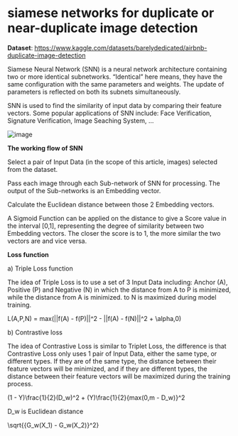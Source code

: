 # siamese networks for duplicate or near-duplicate image detection

**Dataset**: https://www.kaggle.com/datasets/barelydedicated/airbnb-duplicate-image-detection

Siamese Neural Network (SNN) is a neural network architecture containing two or more identical subnetworks. “Identical” here means, they have the same configuration with the same parameters and weights. The update of parameters is reflected on both its subnets simultaneously.


SNN is used to find the similarity of input data by comparing their feature vectors. Some popular applications of SNN include: Face Verification, Signature Verification, Image Seaching System, ...

![image](https://github.com/nttrung2406/siamese-networks-for-duplicate-near-duplicate-image-detection/assets/105348335/e5719fb5-10b5-4edf-bacb-66ab9221f9e0)

**The working flow of SNN**

Select a pair of Input Data (in the scope of this article, images) selected from the dataset.

Pass each image through each Sub-network of SNN for processing. The output of the Sub-networks is an Embedding vector.

Calculate the Euclidean distance between those 2 Embedding vectors.

A Sigmoid Function can be applied on the distance to give a Score value in the interval [0,1], representing the degree of similarity between two Embedding vectors. The closer the score is to 1, the more similar the two vectors are and vice versa.

**Loss function**

a) Triple Loss function

The idea of Triple Loss is to use a set of 3 Input Data including: Anchor (A), Positive (P) and Negative (N) in which the distance from A to P is minimized, while the distance from A is minimized. to N is maximized during model training.

L(A,P,N) = max(||f(A) - f(P)||^2 - ||f(A) - f(N)||^2 + \alpha,0)

b) Contrastive loss

The idea of Contrastive Loss is similar to Triplet Loss, the difference is that Contrastive Loss only uses 1 pair of Input Data, either the same type, or different types. If they are of the same type, the distance between their feature vectors will be minimized, and if they are different types, the distance between their feature vectors will be maximized during the training process.

(1 - Y)\frac{1}{2}(D_w)^2 + (Y)\frac{1}{2}{max(0,m - D_w)}^2

D_w is Euclidean distance

\sqrt{{G_w(X_1) - G_w(X_2)}^2}



